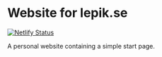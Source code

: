 # Website for lepik.se

[![Netlify Status](https://api.netlify.com/api/v1/badges/6358b8ff-a44e-4bab-a9b7-c66bf5791d77/deploy-status)](https://app.netlify.com/sites/compassionate-curran-15717a/deploys)

A personal website containing a simple start page.